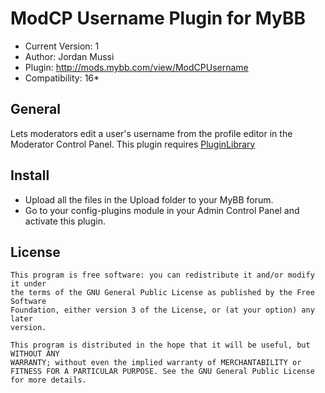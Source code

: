 ModCP Username Plugin for MyBB
==========

+ Current Version: 1
+ Author: Jordan Mussi
+ Plugin: http://mods.mybb.com/view/ModCPUsername
+ Compatibility: 16*

General
----------
Lets moderators edit a user's username from the profile editor in the Moderator Control Panel.
This plugin requires [PluginLibrary](http://mods.mybb.com/view/pluginlibrary)

Install
----------
+ Upload all the files in the Upload folder to your MyBB forum.
+ Go to your config-plugins module in your Admin Control Panel and activate this plugin.

License
----------
````
This program is free software: you can redistribute it and/or modify it under 
the terms of the GNU General Public License as published by the Free Software 
Foundation, either version 3 of the License, or (at your option) any later 
version.

This program is distributed in the hope that it will be useful, but WITHOUT ANY 
WARRANTY; without even the implied warranty of MERCHANTABILITY or 
FITNESS FOR A PARTICULAR PURPOSE. See the GNU General Public License 
for more details.
````
